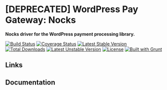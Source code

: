 # [DEPRECATED] WordPress Pay Gateway: Nocks

**Nocks driver for the WordPress payment processing library.**

[![Build Status](https://travis-ci.org/wp-pay-gateways/nocks.svg?branch=develop)](https://travis-ci.org/wp-pay-gateways/nocks)
[![Coverage Status](https://coveralls.io/repos/wp-pay-gateways/nocks/badge.svg?branch=master&service=github)](https://coveralls.io/github/wp-pay-gateways/nocks?branch=master)
[![Latest Stable Version](https://poser.pugx.org/wp-pay-gateways/nkcks/v/stable.svg)](https://packagist.org/packages/wp-pay-gateways/nocks)
[![Total Downloads](https://poser.pugx.org/wp-pay-gateways/nocks/downloads.svg)](https://packagist.org/packages/wp-pay-gateways/nocks)
[![Latest Unstable Version](https://poser.pugx.org/wp-pay-gateways/nocks/v/unstable.svg)](https://packagist.org/packages/wp-pay-gateways/nocks)
[![License](https://poser.pugx.org/wp-pay-gateways/nocks/license.svg)](https://packagist.org/packages/wp-pay-gateways/nocks)
[![Built with Grunt](https://cdn.gruntjs.com/builtwith.svg)](http://gruntjs.com/)

## Links

## Documentation
